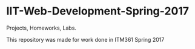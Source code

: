 # IIT-Web-Development-Spring-2017
Projects, Homeworks, Labs.

This repository was made for work done in ITM361 Spring 2017
